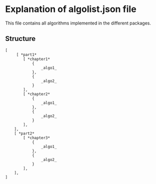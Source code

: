 # Explanation of algolist.json file

This file contains all algorithms implemented in the different packages.

## Structure

```
[
     [ *part1*
        [ *chapter1*
            {
                _algo1_
            },
            {
                _algo2_
            }
        ],
        [ *chapter2*
            {
                _algo1_
            },
            {
                _algo2_
            }
        ],
    ],
    [ *part2*
        [ *chapter3*
            {
                _algo1_
            },
            {
                _algo2_
            }
        ],
    ],
]
```
